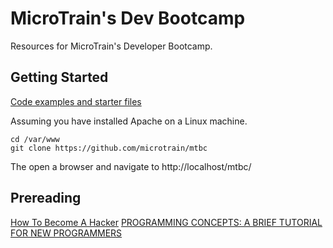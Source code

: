 # MicroTrain's Dev Bootcamp

Resources for MicroTrain's Developer Bootcamp.

## Getting Started
[Code examples and starter files](https://github.com/microtrain/mtbc)

Assuming you have installed Apache on a Linux machine.
````
cd /var/www
git clone https://github.com/microtrain/mtbc
````
The open a browser and navigate to http://localhost/mtbc/

## Prereading
[How To Become A Hacker](http://www.catb.org/esr/faqs/hacker-howto.html)
[PROGRAMMING CONCEPTS: A BRIEF TUTORIAL FOR NEW PROGRAMMERS](http://holowczak.com/programming-concepts-tutorial-programmers/)
